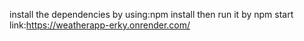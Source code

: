 
install the dependencies by using:npm install
then run it by npm start
link:https://weatherapp-erky.onrender.com/
